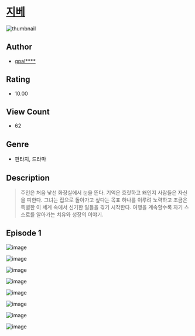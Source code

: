 # [지베](https://comic.naver.com/challenge/list?titleId=810122)
![thumbnail](https://image-comic.pstatic.net/user_contents_data/challenge_comic/2023/05/23/upload_3702294666594968374_480x623.jpeg)

## Author
- [gpal****](https://comic.naver.com/artistTitle?id=366804)

## Rating
- 10.00

## View Count
- 62

## Genre
- 판타지, 드라마

## Description
> 주인은 처음 낯선 화장실에서 눈을 뜬다. 기억은 흐릿하고 왜인지 사람들은 자신을 피한다. 그녀는 집으로 돌아가고 싶다는 목표 하나를 이루려 노력하고 조금은 특별한 이 세계 속에서 신기한 일들을 겪기 시작한다. 여행을 계속할수록 자기 스스로를 알아가는 치유와 성장의 이야기.


## Episode 1
![image](https://image-comic.pstatic.net/user_contents_data/challenge_comic/2023/05/23/366804/upload_4062638532246844212.jpeg)

![image](https://image-comic.pstatic.net/user_contents_data/challenge_comic/2023/05/23/366804/upload_4062918872527091001.jpeg)

![image](https://image-comic.pstatic.net/user_contents_data/challenge_comic/2023/05/23/366804/upload_4063484245683877731.jpeg)

![image](https://image-comic.pstatic.net/user_contents_data/challenge_comic/2023/05/23/366804/upload_3905240130502602807.jpeg)

![image](https://image-comic.pstatic.net/user_contents_data/challenge_comic/2023/05/23/366804/upload_3690198738052473144.jpeg)

![image](https://image-comic.pstatic.net/user_contents_data/challenge_comic/2023/05/23/366804/upload_3835149764582794036.jpeg)

![image](https://image-comic.pstatic.net/user_contents_data/challenge_comic/2023/05/23/366804/upload_3918466160939840355.jpeg)

![image](https://image-comic.pstatic.net/user_contents_data/challenge_comic/2023/05/23/366804/upload_3487582950686614329.jpeg)
